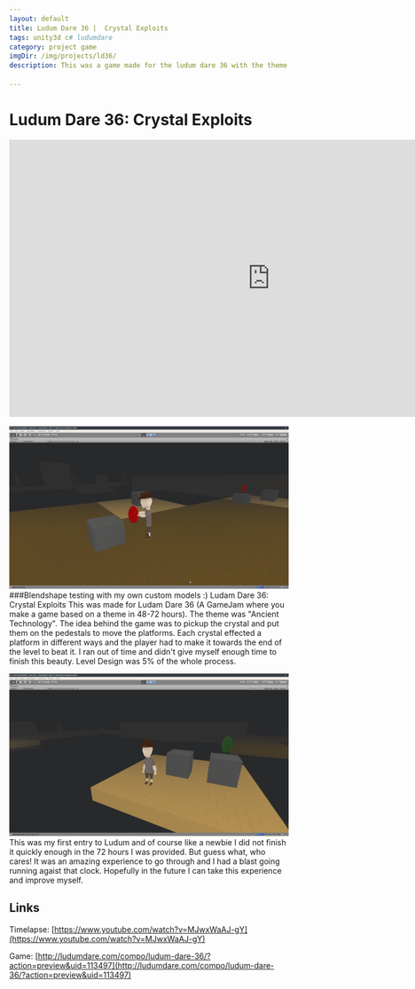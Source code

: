 ```yaml
---
layout: default
title: Ludum Dare 36 |  Crystal Exploits
tags: unity3d c# ludumdare
category: project game
imgDir: /img/projects/ld36/
description: This was a game made for the ludum dare 36 with the theme "Ancient Technology". This was my first entry for Ludum Dare and its not worth glancing at but it is my creation and this project is what finally gave me the motivation on all the other Ludum Dare entries afterward. 

---
```



Ludum Dare 36:  Crystal Exploits
================

<iframe width="940" height="500" src="https://www.youtube-nocookie.com/embed/MJwxWaAJ?rel=0&amp;showinfo=0" frameborder="0" allowfullscreen></iframe>

<div class="content-spacing"></div>
<div class="content-spacing"></div>

![Picture](/img/projects/ld36/1.png)
###Blendshape testing with my own custom models :)
Ludam Dare 36: Crystal Exploits
This was made for Ludam Dare 36 (A GameJam where you make a game based on a theme in 48-72 hours). The theme was "Ancient Technology".  The idea behind the game was to pickup the crystal and put them on the pedestals to move the platforms. Each crystal effected a platform in different ways and the player had to make it towards the end of the level to beat it. I ran out of time and didn't give myself enough time to finish this beauty. Level Design was 5% of the whole process.

![Picture](/img/projects/ld36/2.png)
This was my first entry to Ludum and of course like a newbie I did not finish it quickly enough in the 72 hours I was provided. But guess what, who cares! It was an amazing experience to go through and I had a blast going running agaist that clock. Hopefully in the future I can take this experience and improve myself.



Links
-----

Timelapse: [https://www.youtube.com/watch?v=MJwxWaAJ-gY](https://www.youtube.com/watch?v=MJwxWaAJ-gY)

Game: [http://ludumdare.com/compo/ludum-dare-36/?action=preview&uid=113497](http://ludumdare.com/compo/ludum-dare-36/?action=preview&uid=113497)
